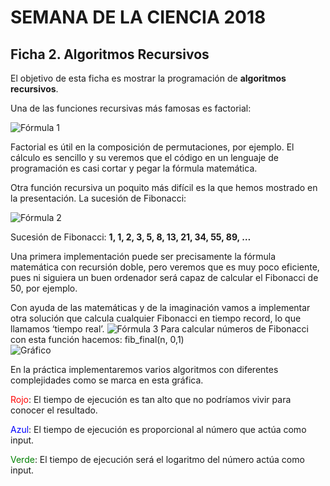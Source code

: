 # SEMANA DE LA CIENCIA 2018
## Ficha 2. Algoritmos Recursivos

El objetivo de esta ficha es mostrar la programación de **algoritmos recursivos**.

Una de las funciones recursivas más famosas es factorial: 

![Fórmula 1](F1.png)

Factorial es útil en la composición de permutaciones, por ejemplo. El cálculo es sencillo y su veremos que el código en un lenguaje de programación es casi cortar y pegar la fórmula matemática.

Otra función recursiva un poquito más difícil es la que hemos mostrado en la presentación. La sucesión de Fibonacci: 

![Fórmula 2](F2.png)

Sucesión de Fibonacci: **1, 1, 2, 3, 5, 8, 13, 21, 34, 55, 89, …**

Una primera implementación puede ser precisamente la fórmula matemática con recursión doble, pero veremos que es muy poco eficiente, pues ni siguiera un buen ordenador será capaz de calcular el Fibonacci de 50, por ejemplo.

Con ayuda de las matemáticas y de la imaginación vamos a implementar otra solución que calcula cualquier Fibonacci en tiempo record, lo que llamamos ‘tiempo real’.
![Fórmula 3](F3.png)
Para calcular números de Fibonacci con esta función hacemos: fib_final(n, 0,1)  
![Gráfico](Graf.png)

En la práctica implementaremos varios algoritmos con diferentes complejidades como se marca en esta gráfica.

<span style="color:red">Rojo</span>: El tiempo de ejecución es tan alto que no podríamos vivir para conocer el resultado.

<span style="color:blue">Azul</span>: El tiempo de ejecución es proporcional al número que actúa como input.

<span style="color:green">Verde</span>: El tiempo de ejecución será el logaritmo del número actúa como input. 